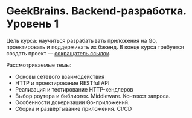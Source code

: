 # GeekBrains. Backend-разработка. Уровень 1

Цель курса: научиться разрабатывать приложения на Go, проектировать и поддерживать их бэкенд. В конце курса требуется создать проект — [сокращатель ссылок](https://github.com/stepan2volkov/urlshortener). 

Рассмотриваемые темы:
* Основы сетевого взаимодействия
* HTTP и проектирование RESTful API
* Реализация и тестирование HTTP-хендлеров
* Выбор роутера и библиотек. Middleware. Контекст запроса.
* Особенности докеризации Go-приложений.
* Сборка и развёртывание приложения. CI/CD